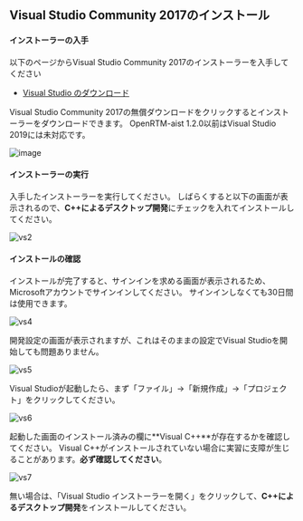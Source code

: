 ## Visual Studio Community 2017のインストール

#### インストーラーの入手
以下のページからVisual Studio Community 2017のインストーラーを入手してください

* [Visual Studio のダウンロード](https://visualstudio.microsoft.com/ja/downloads/?utm_source=mscom&utm_campaign=msdocs)

Visual Studio Community 2017の無償ダウンロードをクリックするとインストーラーをダウンロードできます。
OpenRTM-aist 1.2.0以前はVisual Studio 2019には未対応です。

![image](https://user-images.githubusercontent.com/6216077/57502537-2567f700-7327-11e9-9084-57a197fc347e.png)


#### インストーラーの実行
入手したインストーラーを実行してください。
しばらくすると以下の画面が表示されるので、**C++によるデスクトップ開発**にチェックを入れてインストールしてください。

![vs2](https://user-images.githubusercontent.com/6216077/42159520-0ffe4ace-7e2f-11e8-8edb-af7c5e6838b6.png)

#### インストールの確認
インストールが完了すると、サインインを求める画面が表示されるため、Microsoftアカウントでサインインしてください。
サインインしなくても30日間は使用できます。

![vs4](https://user-images.githubusercontent.com/6216077/42159724-ba20decc-7e2f-11e8-976c-9ce18b38ee45.png)


開発設定の画面が表示されますが、これはそのままの設定でVisual Studioを開始しても問題ありません。

![vs5](https://user-images.githubusercontent.com/6216077/42159808-05e83daa-7e30-11e8-9071-45c2d2e65296.png)

Visual Studioが起動したら、まず「ファイル」->「新規作成」->「プロジェクト」をクリックしてください。

![vs6](https://user-images.githubusercontent.com/6216077/42159862-3cac7dba-7e30-11e8-820c-220907711dc4.png)

起動した画面のインストール済みの欄に**Visual C++**が存在するかを確認してください。
Visual C++がインストールされていない場合に実習に支障が生じることがあります。**必ず確認してください**。

![vs7](https://user-images.githubusercontent.com/6216077/42159903-60cf15b8-7e30-11e8-8e4c-d08de923fa0a.png)


無い場合は、「Visual Studio インストーラーを開く」をクリックして、**C++によるデスクトップ開発**をインストールしてください。
